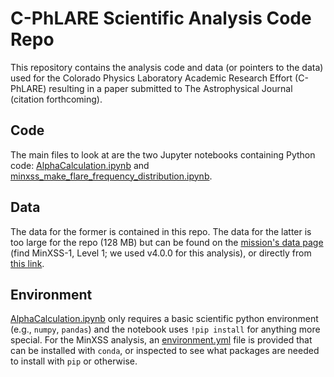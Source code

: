 # C-PhLARE Scientific Analysis Code Repo

This repository contains the analysis code and data (or pointers to the data) used for the Colorado Physics Laboratory Academic Research Effort (C-PhLARE) resulting in a paper submitted to The Astrophysical Journal (citation forthcoming). 

## Code
The main files to look at are the two Jupyter notebooks containing Python code: [AlphaCalculation.ipynb](AlphaCalculation.ipynb) and [minxss_make_flare_frequency_distribution.ipynb](minxss_make_flare_frequency_distribution.ipynb). 

## Data
The data for the former is contained in this repo. The data for the latter is too large for the repo (128 MB) but can be found on the [mission's data page](https://lasp.colorado.edu/home/minxss/data) (find MinXSS-1, Level 1; we used v4.0.0 for this analysis), or directly from [this link](https://www.dropbox.com/s/vhfph5w3yyk6hh0/minxss1_l1_mission_length_v4.0.0.sav?dl=0). 

## Environment
[AlphaCalculation.ipynb](AlphaCalculation.ipynb) only requires a basic scientific python environment (e.g., `numpy`, `pandas`) and the notebook uses `!pip install` for anything more special. For the MinXSS analysis, an [environment.yml](environment.yml) file is provided that can be installed with `conda`, or inspected to see what packages are needed to install with `pip` or otherwise. 
